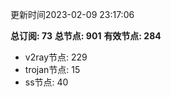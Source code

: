 更新时间2023-02-09 23:17:06

**总订阅: 73**
**总节点: 901**
**有效节点: 284**
- v2ray节点: 229
- trojan节点: 15
- ss节点: 40
